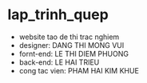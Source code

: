 # lap_trinh_quep
- website tao de thi trac nghiem
- designer: DANG THI MONG VUI
- fornt-end: LE THI DIEM PHUONG
- back-end: LE HAI TRIEU
- cong tac vien: PHAM HAI KIM KHUE
